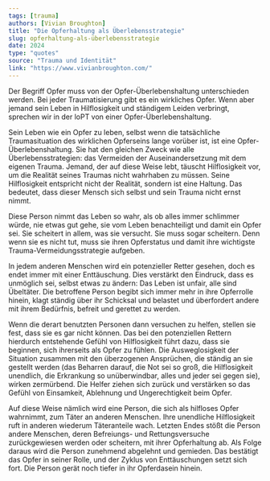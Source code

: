 ```yaml
---
tags: [trauma]
authors: [Vivian Broughton]
title: "Die Opferhaltung als Überlebensstrategie"
slug: opferhaltung-als-überlebensstrategie
date: 2024
type: "quotes"
source: "Trauma und Identität"
link: "https://www.vivianbroughton.com/"
---
```


Der Begriff Opfer muss von der Opfer-Überlebenshaltung unterschieden werden. Bei jeder Traumatisierung gibt es ein wirkliches Opfer. Wenn aber jemand sein Leben in Hilflosigkeit und ständigem Leiden verbringt, sprechen wir in der loPT von einer Opfer-Überlebenshaltung.

Sein Leben wie ein Opfer zu leben, selbst wenn die tatsächliche Traumasituation des wirklichen Opferseins lange vorüber ist, ist eine Opfer-Überlebenshaltung. Sie hat den gleichen Zweck wie alle Überlebensstrategien: das Vermeiden der Auseinandersetzung mit dem eigenen Trauma. Jemand, der auf diese Weise lebt, täuscht Hilflosigkeit vor, um die Realität seines Traumas nicht wahrhaben zu müssen. Seine Hilflosigkeit entspricht nicht der Realität, sondern ist eine Haltung. Das bedeutet, dass dieser Mensch sich selbst und sein Trauma nicht ernst nimmt.

Diese Person nimmt das Leben so wahr, als ob alles immer schlimmer würde, nie etwas gut gehe, sie vom Leben benachteiligt und damit ein Opfer sei. Sie scheitert in allem, was sie versucht. Sie muss sogar scheitern. Denn wenn sie es nicht tut, muss sie ihren Opferstatus und damit ihre wichtigste Trauma-Vermeidungsstrategie aufgeben.

In jedem anderen Menschen wird ein potenzieller Retter gesehen, doch es endet immer mit einer Enttäuschung. Dies verstärkt den Eindruck, dass es unmöglich sei, selbst etwas zu ändern: Das Leben ist unfair, alle sind Übeltäter. Die betroffene Person begibt sich immer mehr in ihre Opferrolle hinein, klagt ständig über ihr Schicksal und belastet und überfordert andere mit ihrem Bedürfnis, befreit und gerettet zu werden.

Wenn die derart benutzten Personen dann versuchen zu helfen, stellen sie fest, dass sie es gar nicht können. Das bei den potenziellen Rettern hierdurch entstehende Gefühl von Hilflosigkeit führt dazu, dass sie beginnen, sich ihrerseits als Opfer zu fühlen. Die Ausweglosigkeit der Situation zusammen mit den überzogenen Ansprüchen, die ständig an sie gestellt werden (das Beharren darauf, die Not sei so groß, die Hilflosigkeit unendlich, die Erkrankung so unüberwindbar, alles und jeder sei gegen sie), wirken zermürbend. Die Helfer ziehen sich zurück und verstärken so das Gefühl von Einsamkeit, Ablehnung und Ungerechtigkeit beim Opfer.

Auf diese Weise nämlich wird eine Person, die sich als hilfloses Opfer wahrnimmt, zum Täter an anderen Menschen. Ihre unendliche Hilflosigkeit ruft in anderen wiederum Täteranteile wach. Letzten Endes stößt die Person andere Menschen, deren Befreiungs- und Rettungsversuche zurückgewiesen werden oder scheitern, mit ihrer Opferhaltung ab. Als Folge daraus wird die Person zunehmend abgelehnt und gemieden. Das bestätigt das Opfer in seiner Rolle, und der Zyklus von Enttäuschungen setzt sich fort. Die Person gerät noch tiefer in ihr Opferdasein hinein.